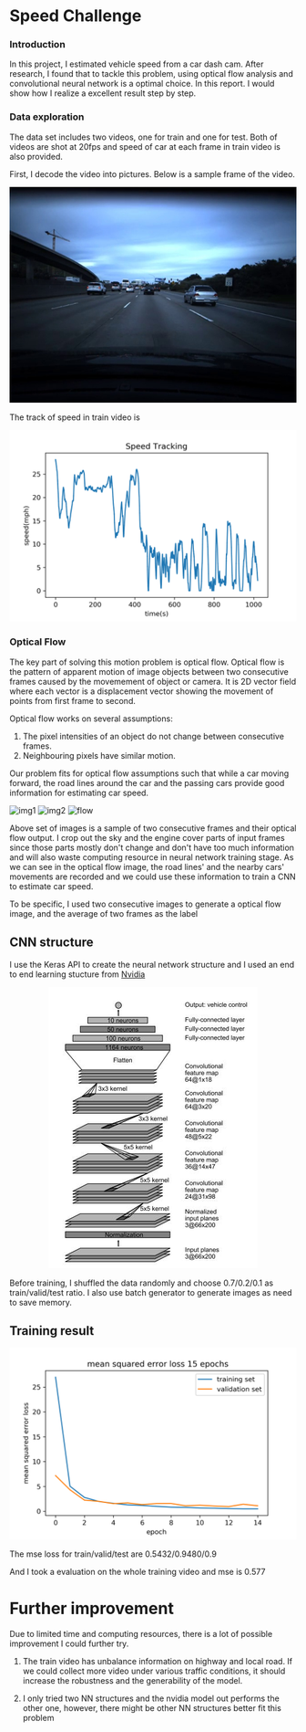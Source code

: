 ﻿# Speed Challenge  

### Introduction  

In this project, I estimated vehicle speed from a car dash cam. After research, I found that to tackle this problem, using optical flow analysis and convolutional neural network is a optimal choice. In this report. I would show how I realize a excellent result step by step.

### Data exploration
The data set includes two videos, one for train and one for test. Both of videos are shot at 20fps and speed of car at each frame in train video is also provided. 

First, I decode the video into pictures. Below is a sample frame of the video.

<p align="center">
 <img src= "https://github.com/butroy/speed_estimation/blob/master/plots/sample.jpg"/>
</p>

The track of speed in train video is

<p align="center">
 <img src= "https://github.com/butroy/speed_estimation/blob/master/plots/speed%20track.png" />
</p>


### Optical Flow
The key part of solving this motion problem is optical flow. Optical flow is the pattern of apparent motion of image objects between two consecutive frames caused by the movemement of object or camera. It is 2D vector field where each vector is a displacement vector showing the movement of points from first frame to second. 

Optical flow works on several assumptions:

1. The pixel intensities of an object do not change between consecutive frames.
2. Neighbouring pixels have similar motion.

Our problem fits for optical flow assumptions such that while a car moving forward, the road lines around the car and the passing cars provide good information for estimating car speed.   

![img1]("https://github.com/butroy/speed_estimation/blob/master/plots/img1.png)
![img2]("https://github.com/butroy/speed_estimation/blob/master/plots/img2.png)
![flow]("https://github.com/butroy/speed_estimation/blob/master/plots/flow.png)


Above set of images is a sample of two consecutive frames and their optical flow output. I crop out the sky and the engine cover parts of input frames since those parts mostly don't change and don't have too much information and will also waste computing resource in neural network training stage. As we can see in the optical flow image, the road lines' and the nearby cars' movements are recorded and we could use these information to train a CNN to estimate car speed. 

To be specific, I used two consecutive images to generate a optical flow image, and the average of two frames as the label 

## CNN structure  

I use the Keras API to create the neural network structure and I used an end to end learning stucture from [Nvidia](https://arxiv.org/pdf/1604.07316v1.pdf)

<p align="center">
 <img src= "https://github.com/butroy/speed_estimation/blob/master/plots/Nvidia_struc.jpg" />
</p>

Before training, I shuffled the data randomly and choose 0.7/0.2/0.1 as train/valid/test ratio. I also use batch generator to generate images as need to save memory. 


## Training result


<p align="center">
 <img src= "https://github.com/butroy/speed_estimation/blob/master/plots/loss.png" />
</p>

The mse loss for train/valid/test are 0.5432/0.9480/0.9 

And I took a evaluation on the whole training video and mse is 0.577

# Further improvement

Due to limited time and computing resources, there is a lot of possible improvement I could further try.

1. The train video has unbalance information on highway and local road. If we could collect more video under various traffic conditions, it should increase the robustness and the generability of the model. 

2. I only tried two NN structures and the nvidia model out performs the other one, however, there might be other NN structures better fit this problem


